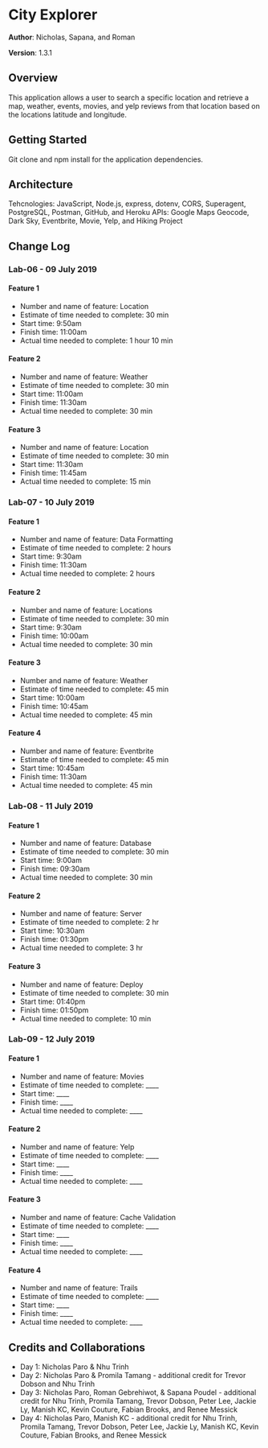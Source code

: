 # City Explorer

**Author**: Nicholas, Sapana, and Roman

**Version**: 1.3.1

## Overview
This application allows a user to search a specific location and retrieve a map, weather, events, movies, and yelp reviews from that location based on the locations latitude and longitude.

## Getting Started
Git clone and npm install for the application dependencies.

## Architecture
Tehcnologies: JavaScript, Node.js, express, dotenv, CORS, Superagent, PostgreSQL, Postman, GitHub, and Heroku
APIs: Google Maps Geocode, Dark Sky, Eventbrite, Movie, Yelp, and Hiking Project

## Change Log
### Lab-06 - 09 July 2019
#### Feature 1
* Number and name of feature: Location
* Estimate of time needed to complete: 30 min
* Start time: 9:50am
* Finish time: 11:00am
* Actual time needed to complete: 1 hour 10 min

#### Feature 2
* Number and name of feature: Weather
* Estimate of time needed to complete: 30 min
* Start time: 11:00am
* Finish time: 11:30am
* Actual time needed to complete: 30 min

#### Feature 3
* Number and name of feature: Location
* Estimate of time needed to complete: 30 min
* Start time: 11:30am
* Finish time: 11:45am
* Actual time needed to complete: 15 min

### Lab-07 - 10 July 2019
#### Feature 1
* Number and name of feature: Data Formatting
* Estimate of time needed to complete: 2 hours
* Start time: 9:30am
* Finish time: 11:30am
* Actual time needed to complete: 2 hours

#### Feature 2
* Number and name of feature: Locations
* Estimate of time needed to complete: 30 min
* Start time: 9:30am
* Finish time: 10:00am
* Actual time needed to complete: 30 min

#### Feature 3
* Number and name of feature: Weather
* Estimate of time needed to complete: 45 min
* Start time: 10:00am
* Finish time: 10:45am
* Actual time needed to complete: 45 min

#### Feature 4
* Number and name of feature: Eventbrite
* Estimate of time needed to complete: 45 min
* Start time: 10:45am
* Finish time: 11:30am
* Actual time needed to complete: 45 min

### Lab-08 - 11 July 2019
#### Feature 1 
* Number and name of feature: Database
* Estimate of time needed to complete: 30 min
* Start time: 9:00am
* Finish time: 09:30am
* Actual time needed to complete: 30 min

#### Feature 2 
* Number and name of feature: Server
* Estimate of time needed to complete: 2 hr
* Start time: 10:30am
* Finish time: 01:30pm
* Actual time needed to complete: 3 hr

#### Feature 3
* Number and name of feature: Deploy
* Estimate of time needed to complete: 30 min
* Start time: 01:40pm
* Finish time: 01:50pm
* Actual time needed to complete: 10 min

### Lab-09 - 12 July 2019
#### Feature 1 
* Number and name of feature: Movies
* Estimate of time needed to complete: ____
* Start time: ____
* Finish time: ____
* Actual time needed to complete: ____

#### Feature 2 
* Number and name of feature: Yelp
* Estimate of time needed to complete: ____
* Start time: ____
* Finish time: ____
* Actual time needed to complete: ____

#### Feature 3
* Number and name of feature: Cache Validation
* Estimate of time needed to complete: ____
* Start time: ____
* Finish time: ____
* Actual time needed to complete: ____

#### Feature 4
* Number and name of feature: Trails
* Estimate of time needed to complete: ____
* Start time: ____
* Finish time: ____
* Actual time needed to complete: ____

## Credits and Collaborations 
* Day 1: Nicholas Paro & Nhu Trinh
* Day 2: Nicholas Paro & Promila Tamang - additional credit for Trevor Dobson and Nhu Trinh
* Day 3: Nicholas Paro, Roman Gebrehiwot, & Sapana Poudel - additional credit for Nhu Trinh, Promila Tamang, Trevor Dobson, Peter Lee, Jackie Ly, Manish KC, Kevin Couture, Fabian Brooks, and Renee Messick
* Day 4: Nicholas Paro, Manish KC - additional credit for Nhu Trinh, Promila Tamang, Trevor Dobson, Peter Lee, Jackie Ly, Manish KC, Kevin Couture, Fabian Brooks, and Renee Messick
